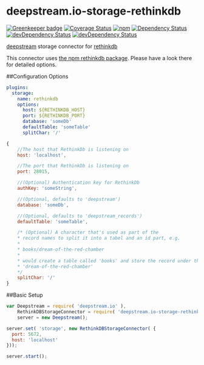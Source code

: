 # deepstream.io-storage-rethinkdb

[![Greenkeeper badge](https://badges.greenkeeper.io/deepstreamIO/deepstream.io-storage-rethinkdb.svg)](https://greenkeeper.io/)
[![Coverage Status](https://coveralls.io/repos/github/deepstreamIO/deepstream.io-storage-rethinkdb/badge.svg?branch=master)](https://coveralls.io/github/deepstreamIO/deepstream.io-storage-rethinkdb?branch=master)
[![npm](https://img.shields.io/npm/v/deepstream.io-storage-rethinkdb.svg)](https://www.npmjs.com/package/deepstream.io-storage-rethinkdb)
[![Dependency Status](https://david-dm.org/deepstreamIO/deepstream.io-storage-rethinkdb.svg)](https://david-dm.org/deepstreamIO/deepstream.io-storage-rethinkdb)
[![devDependency Status](https://david-dm.org/deepstreamIO/deepstream.io-storage-rethinkdb/dev-status.svg)](https://david-dm.org/deepstreamIO/deepstream.io-storage-rethinkdb#info=devDependencies)
[![devDependency Status](https://david-dm.org/deepstreamIO/deepstream.io-storage-rethinkdb/dev-status.svg)](https://david-dm.org/deepstreamIO/deepstream.io-storage-rethinkdb#info=devDependencies)

[deepstream](http://deepstream.io) storage connector for [rethinkdb](http://rethinkdb.com/)

This connector uses [the npm rethinkdb package](https://www.npmjs.com/package/rethinkdb). Please have a look there for detailed options.

##Configuration Options
```yaml
plugins:
  storage:
    name: rethinkdb
    options:
      host: ${RETHINKDB_HOST}
      port: ${RETHINKDB_PORT}
      database: 'someDb'
      defaultTable: 'someTable'
      splitChar: '/'
```


```javascript
{
	//The host that RethinkDb is listening on
	host: 'localhost',

	//The port that RethinkDb is listening on
	port: 28015,

	//(Optional) Authentication key for RethinkDb
	authKey: 'someString',

	//(Optional, defaults to 'deepstream')
	database: 'someDb',

	//(Optional, defaults to 'deepstream_records')
	defaultTable: 'someTable',

	/* (Optional) A character that's used as part of the
	* record names to split it into a tabel and an id part, e.g.
	*
	* books/dream-of-the-red-chamber
	*
	* would create a table called 'books' and store the record under the name
	* 'dream-of-the-red-chamber'
	*/
	splitChar: '/'
}
```

##Basic Setup
```javascript
var Deepstream = require( 'deepstream.io' ),
    RethinkDBStorageConnector = require( 'deepstream.io-storage-rethinkdb' ),
    server = new Deepstream();

server.set( 'storage', new RethinkDBStorageConnector( {
  port: 5672,
  host: 'localhost'
}));

server.start();
```

